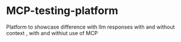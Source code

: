 # MCP-testing-platform
Platform to showcase difference with llm responses with and without context , with and withiut use of MCP
